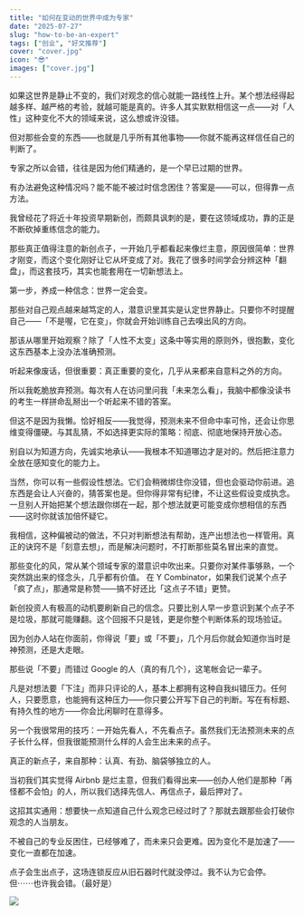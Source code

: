 ```yaml
---
title: "如何在变动的世界中成为专家"
date: "2025-07-27"
slug: "how-to-be-an-expert"
tags: ["创业", "好文推荐"]
cover: "cover.jpg"
icon: "😎"
images: ["cover.jpg"]
---
```

如果这世界是静止不变的，我们对观念的信心就能一路线性上升。某个想法经得起越多样、越严格的考验，就越可能是真的。许多人其实默默相信这一点——对「人性」这种变化不大的领域来说，这么想或许没错。



但对那些会变的东西——也就是几乎所有其他事物——你就不能再这样信任自己的判断了。



专家之所以会错，往往是因为他们精通的，是一个早已过期的世界。



有办法避免这种情况吗？能不能不被过时信念困住？答案是——可以，但得靠一点方法。



我曾经花了将近十年投资早期新创，而颇具讽刺的是，要在这领域成功，靠的正是不断砍掉重练信念的能力。



那些真正值得注意的新创点子，一开始几乎都看起来像烂主意，原因很简单：世界才刚变，而这个变化刚好让它从坏变成了对。我花了很多时间学会分辨这种「翻盘」，而这套技巧，其实也能套用在一切新想法上。



第一步，养成一种信念：世界一定会变。



那些对自己观点越来越笃定的人，潜意识里其实是认定世界静止。只要你不时提醒自己——「不是喔，它在变」，你就会开始训练自己去嗅出风的方向。



那该从哪里开始观察？除了「人性不太变」这条中等实用的原则外，很抱歉，变化这东西基本上没办法准确预测。



听起来像废话，但很重要：真正重要的变化，几乎从来都来自意料之外的方向。



所以我乾脆放弃预测。每次有人在访问里问我「未来怎么看」，我脑中都像没读书的考生一样拼命乱掰出一个听起来不错的答案。



但这不是因为我懒。恰好相反——我觉得，预测未来不但命中率可怜，还会让你思维变得僵硬。与其乱猜，不如选择更实际的策略：彻底、彻底地保持开放心态。



别自以为知道方向，先诚实地承认——我根本不知道哪边才是对的。然后把注意力全放在感知变化的能力上。



当然，你可以有一些假设性想法。它们会稍微绑住你没错，但也会驱动你前进。追东西是会让人兴奋的，猜答案也是。但你得非常有纪律，不让这些假设变成执念。
一旦别人开始把某个想法跟你绑在一起，那个想法就更可能变成你想相信的东西——这时你就该加倍怀疑它。



我相信，这种偏被动的做法，不只对判断想法有帮助，连产出想法也一样管用。真正的诀窍不是「刻意去想」，而是解决问题时，不打断那些莫名冒出来的直觉。



那些变化的风，常从某个领域专家的潜意识中吹出来。只要你对某件事够熟，一个突然跳出来的怪念头，几乎都有价值。
在 Y Combinator，如果我们说某个点子「疯了点」，那通常是称赞——搞不好还比「这点子不错」更赞。



新创投资人有极高的动机要刷新自己的信念。只要比别人早一步意识到某个点子不是垃圾，那就可能赚翻。这个回报不只是钱，更是你整个判断体系的现场验证。



因为创办人站在你面前，你得说「要」或「不要」，几个月后你就会知道你当时是神预测，还是大走眼。



那些说「不要」而错过 Google 的人（真的有几个），这笔帐会记一辈子。



凡是对想法要「下注」而非只评论的人，基本上都拥有这种自我纠错压力。任何人，只要愿意，也能拥有这种压力——你只要公开写下自己的判断。写在有标题、有持久性的地方——你会比闲聊时在意得多。



另一个我很常用的技巧：一开始先看人，不先看点子。虽然我们无法预测未来的点子长什么样，但我很能预测什么样的人会生出未来的点子。



真正的新点子，来自那种：认真、有劲、脑袋够独立的人。



当初我们其实觉得 Airbnb 是烂主意，但我们看得出来——创办人他们是那种「再怪都不会怕」的人，所以我们选择先信人、再信点子，最后押对了。



这招其实通用：想要快一点知道自己什么观念已经过时了？那就去跟那些会打破你观念的人当朋友。



不被自己的专业反困住，已经够难了，而未来只会更难。因为变化不是加速了——变化一直都在加速。



点子会生出点子，这场连锁反应从旧石器时代就没停过。我不认为它会停。
但⋯⋯也许我会错。（最好是）




![](https://prod-files-secure.s3.us-west-2.amazonaws.com/112d0858-5090-4d34-a606-b75eb8d65fd2/46476355-9cf3-4e99-9b7a-3531bc426380/1000202064.png?X-Amz-Algorithm=AWS4-HMAC-SHA256&X-Amz-Content-Sha256=UNSIGNED-PAYLOAD&X-Amz-Credential=ASIAZI2LB466WK7QULUE%2F20250806%2Fus-west-2%2Fs3%2Faws4_request&X-Amz-Date=20250806T041433Z&X-Amz-Expires=3600&X-Amz-Security-Token=IQoJb3JpZ2luX2VjEDQaCXVzLXdlc3QtMiJHMEUCIFyyAYQ6HvGCSLwqVSgJp4hTFFil%2F5AH4iGTIJ8FcSkOAiEAjkdEQvRtQdwYGSVQMQh0MwVRLAa%2B%2Bxn9LHBCz8JFIDgq%2FwMIbRAAGgw2Mzc0MjMxODM4MDUiDDMackFV%2F07kAzisrCrcA6sLqcwspgpJoEnUZcdrhhk2iZalkWPftyAp89RBLZ8J8PHniYpkq4UB7o1AAUmrDxUfTb%2B7JsPLgmgi63bnYSu0MIk7I2kNjWaNZ3WJ8ro6kAhZSZre%2BU4mkoteMnoraTw9IZicJj%2FXTFl%2B5FQCiJfBB0wvxO2WTZxBCk7QEIa4WHHGKiRASNc%2FOx3eK2276JLgnyD9Eooa8Eh8IaufekOykn5ol%2BclfACwaReLGJRMNlvVYWvyft2pFHdDVL3LVwmhGT4AnYBcNtrrIct4gnUbI1UNQzAtnzerMfkeRkPXwQvPC9%2FVrb9U49uaDHy4oBBDy%2FcmJANWkPpsqI5QC0n2%2Ff9o09PvyDfPzSyMYQ7ukE5ftU5QmlRdKMUdBz%2Bju8Uf4MvH8nI6Ap%2BprCz3zAOVMopByO2784f17we4DJ3x%2FZm9AgnOiam%2BR9mMczDreBIypFmhRQp45M9X5BENCg1Xg4OFltvjJr4GEJWkL7WfXl%2FnWLa00mp6SgPka%2B1YuSusWARY%2B8%2FQ0P3R5vO%2FcBfS5QSZekOufCbeLy0La%2FInRmWcIJJ2RyWwjdBya3F5oOBp7neCDR17prBdLlmx%2FxSF%2BLFZJ8QiU%2FzykLYgBdlC0hNGWf%2BK3Quov0thMNKsy8QGOqUBx%2FMegI7cuPKHiSVYCSsjNXOrRVkHU7UviRch3gRiTGVzluSYXiNqTTOQ33cn1eggeoG7Au5Qok1gBYPgDslXUFYRBRqrfNxGcA%2FJLDho66oICN3s9zOSX2jUqPga8Mk0Lp7elZVnnxnoF4C7IzwEcIp5Phpqn6y9WqlmcgMC1hXUnN3MvJ%2Bs4gdXgEz3lLDRR0Om5yzzyM9MxFsJU%2FdiKOb%2B9%2F7l&X-Amz-Signature=18ca1570806765347349b0a9d438a560f49ad872fadc4f91a234b91154cbc918&X-Amz-SignedHeaders=host&x-amz-checksum-mode=ENABLED&x-id=GetObject)

